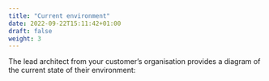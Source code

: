 ```yaml
---
title: "Current environment"
date: 2022-09-22T15:11:42+01:00
draft: false
weight: 3
---
```


The lead architect from your customer’s organisation provides a diagram of the current state of their environment:
